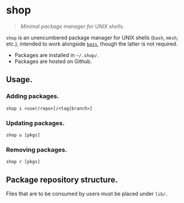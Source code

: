 # shop

> _Minimal package manager for UNIX shells._

`shop` is an unencumbered package manager for UNIX shells (`bash`, `mksh`, etc.),
intended to work alongside [`bass`](https://github.com/luislavaire/bass), though the latter is not required.


- Packages are installed in `~/.shop/`.
- Packages are hosted on Github.


## Usage.

### Adding packages.

```
shop i <user/repo>[/<tag|branch>]
```

### Updating packages.

```
shop u [pkgs]
```

### Removing packages.

```
shop r [pkgs]
```


## Package repository structure.

Files that are to be consumed by users must be placed under `lib/`.
